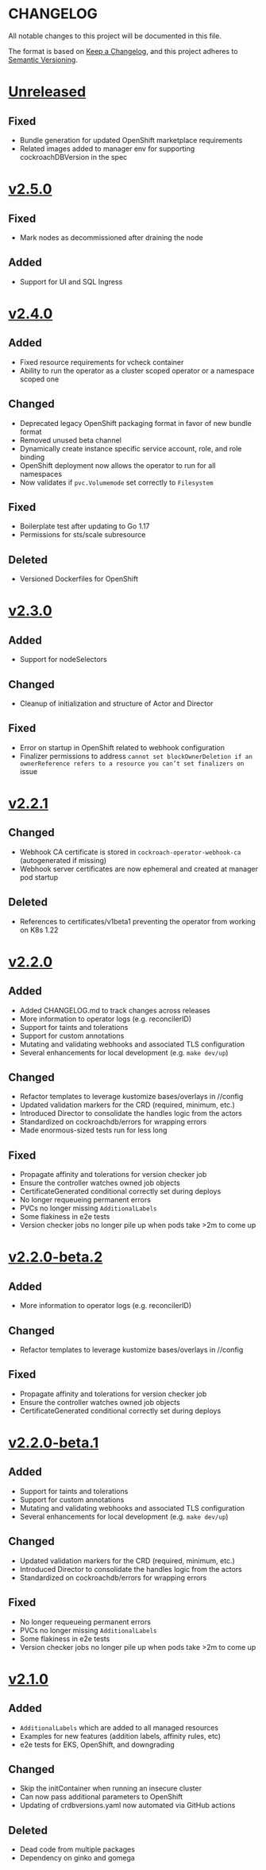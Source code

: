 # CHANGELOG

All notable changes to this project will be documented in this file.

The format is based on [Keep a Changelog](https://keepachangelog.com/en/1.0.0/), and this project adheres
to [Semantic Versioning](https://semver.org/spec/v2.0.0.html).

# [Unreleased](https://github.com/cockroachdb/cockroach-operator/compare/v2.5.0...master)

## Fixed

* Bundle generation for updated OpenShift marketplace requirements
* Related images added to manager env for supporting cockroachDBVersion in the spec

# [v2.5.0](https://github.com/cockroachdb/cockroach-operator/compare/v2.4.0...v2.5.0)

## Fixed

* Mark nodes as decommissioned after draining the node

## Added

* Support for UI and SQL Ingress

# [v2.4.0](https://github.com/cockroachdb/cockroach-operator/compare/v2.3.0...v2.4.0)

## Added

* Fixed resource requirements for vcheck container
* Ability to run the operator as a cluster scoped operator or a namespace scoped one

## Changed

* Deprecated legacy OpenShift packaging format in favor of new bundle format
* Removed unused beta channel
* Dynamically create instance specific service account, role, and role binding
* OpenShift deployment now allows the operator to run for all namespaces
* Now validates if `pvc.Volumemode` set correctly to `Filesystem`

## Fixed

* Boilerplate test after updating to Go 1.17
* Permissions for sts/scale subresource

## Deleted

* Versioned Dockerfiles for OpenShift

# [v2.3.0](https://github.com/cockroachdb/cockroach-operator/compare/v2.2.1...v2.3.0)

## Added

* Support for nodeSelectors

## Changed

* Cleanup of initialization and structure of Actor and Director

## Fixed

* Error on startup in OpenShift related to webhook configuration
* Finalizer permissions to address `cannot set blockOwnerDeletion if an ownerReference refers to a resource you can’t set finalizers on` issue

# [v2.2.1](https://github.com/cockroachdb/cockroach-operator/compare/v2.2.0...v2.2.1)

## Changed

* Webhook CA certificate is stored in `cockroach-operator-webhook-ca` (autogenerated if missing)
* Webhook server certificates are now ephemeral and created at manager pod startup

## Deleted

* References to certificates/v1beta1 preventing the operator from working on K8s 1.22

# [v2.2.0](https://github.com/cockroachdb/cockroach-operator/compare/v2.2.0-beta.2...v2.2.0)

## Added

* Added CHANGELOG.md to track changes across releases
* More information to operator logs (e.g. reconcilerID)
* Support for taints and tolerations
* Support for custom annotations
* Mutating and validating webhooks and associated TLS configuration
* Several enhancements for local development (e.g. `make dev/up`)

## Changed

* Refactor templates to leverage kustomize bases/overlays in //config
* Updated validation markers for the CRD (required, minimum, etc.)
* Introduced Director to consolidate the handles logic from the actors
* Standardized on cockroachdb/errors for wrapping errors
* Made enormous-sized tests run for less long

## Fixed

* Propagate affinity and tolerations for version checker job
* Ensure the controller watches owned job objects
* CertificateGenerated conditional correctly set during deploys
* No longer requeueing permanent errors
* PVCs no longer missing `AdditionalLabels`
* Some flakiness in e2e tests
* Version checker jobs no longer pile up when pods take >2m to come up

# [v2.2.0-beta.2](https://github.com/cockroachdb/cockroach-operator/compare/v2.2.0-beta.1...v2.2.0-beta.2)

## Added

* More information to operator logs (e.g. reconcilerID)

## Changed

* Refactor templates to leverage kustomize bases/overlays in //config

## Fixed

* Propagate affinity and tolerations for version checker job
* Ensure the controller watches owned job objects
* CertificateGenerated conditional correctly set during deploys

# [v2.2.0-beta.1](https://github.com/cockroachdb/cockroach-operator/compare/v2.1.0...v2.2.0-beta.1)

## Added

* Support for taints and tolerations
* Support for custom annotations
* Mutating and validating webhooks and associated TLS configuration
* Several enhancements for local development (e.g. `make dev/up`)

## Changed

* Updated validation markers for the CRD (required, minimum, etc.)
* Introduced Director to consolidate the handles logic from the actors
* Standardized on cockroachdb/errors for wrapping errors

## Fixed

* No longer requeueing permanent errors
* PVCs no longer missing `AdditionalLabels`
* Some flakiness in e2e tests
* Version checker jobs no longer pile up when pods take >2m to come up

# [v2.1.0](https://github.com/cockroachdb/cockroach-operator/compare/v2.0.1...v2.1.0)

## Added

* `AdditionalLabels` which are added to all managed resources
* Examples for new features (addition labels, affinity rules, etc)
* e2e tests for EKS, OpenShift, and downgrading

## Changed

* Skip the initContainer when running an insecure cluster
* Can now pass additional parameters to OpenShift
* Updating of crdbversions.yaml now automated via GitHub actions

## Deleted

* Dead code from multiple packages
* Dependency on ginko and gomega
